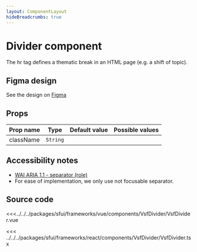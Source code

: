 ```yaml
---
layout: ComponentLayout
hideBreadcrumbs: true
---
```

# Divider component

The hr tag defines a thematic break in an HTML page (e.g. a shift of topic).

## Figma design

See the design on [Figma](https://www.figma.com/file/CWOkbpne0tDpSenT4ZEUTQ/%F0%9F%9B%A0-SFUI-2.0-%7C-Development?node-id=10555%3A5598)

<!-- react -->

## Props

| Prop name | Type        | Default value | Possible values |
| --------- | ----------- | ------------- | --------------- |
| className | `String`    |               |                 |
<!-- end react -->


## Accessibility notes

- [WAI ARIA 1.1 - separator (role)](https://www.w3.org/TR/wai-aria-1.1/#separator)
- For ease of implementation, we only use not focusable separator.

## Source code

<!-- vue -->
<<<../../../packages/sfui/frameworks/vue/components/VsfDivider/VsfDivider.vue
<!-- end vue -->

<!-- react -->
<<< ../../../packages/sfui/frameworks/react/components/VsfDivider/VsfDivider.tsx
<!-- end react -->

